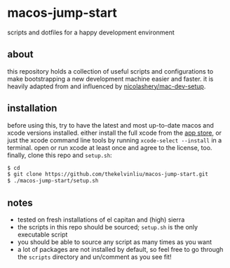 # macos-jump-start
scripts and dotfiles for a happy development environment

## about
this repository holds a collection of useful scripts and configurations to make bootstrapping a new development machine easier and faster.
it is heavily adapted from and influenced by [nicolashery/mac-dev-setup](https://github.com/nicolashery/mac-dev-setup).

## installation
before using this, try to have the latest and most up-to-date macos and xcode versions installed.
either install the full xcode from the [app store](https://itunes.apple.com/ae/app/xcode/id497799835?mt=12#),
or just the xcode command line tools by running `xcode-select --install` in a terminal.
open or run xcode at least once and agree to the license, too.
finally, clone this repo and `setup.sh`:

```bash
$ cd
$ git clone https://github.com/thekelvinliu/macos-jump-start.git
$ ./macos-jump-start/setup.sh
```

## notes
- tested on fresh installations of el capitan and (high) sierra
- the scripts in this repo should be sourced; `setup.sh` is the only executable script
- you should be able to source any script as many times as you want
- a lot of packages are not installed by default, so feel free to go through the `scripts` directory and un/comment as you see fit!
